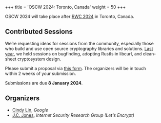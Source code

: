 +++
title = 'OSCW 2024: Toronto, Canada'
weight = 50
+++

OSCW 2024 will take place after [RWC 2024](https://rwc.iacr.org/2024/) in Toronto, Canada.

## Contributed Sessions
We’re requesting ideas for sessions from the community, especially those who build and use open source cryptography libraries and solutions. [Last year](/2023), we held sessions on bugfinding, adopting Rustls in libcurl, and clean-sheet cryptosystem design.

Please submit a proposal via [this form](https://docs.google.com/forms/d/e/1FAIpQLSdEM03uFOmFZXkBcfEQNYTcsEGhUacig0xxrzUDuWx5bEYk6Q/viewform?usp=sf_link). The organizers will be in touch within 2 weeks of your submission.

Submissions are due **8 January 2024**.

## Organizers
- [Cindy Lin](https://cindylindeed.github.io/), <em>Google</em>
- [J.C. Jones](https://insufficient.coffee/), <em>Internet Security Research Group (Let's Encrypt)</em>
